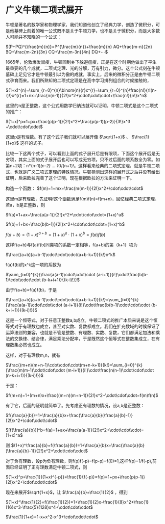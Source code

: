 
# 广义牛顿二项式展开

牛顿是著名的数学家和物理学家，我们知道他创立了经典力学，创造了微积分，可是他墓碑上刻着的唯一公式既不是关于牛顿力学，也不是关于微积分，而是大多数人可能并不知晓的一个公式：

$(P+PQ)^{\frac{m}{n}}=P^{\frac{m}{n}}+\frac{m}{n} AQ+\frac{m-n}{2n} BQ+\frac{m-2n}{3n} CQ+\frac{m-3n}{4n} DQ+⋯$

1665年，伦敦爆发鼠疫，牛顿回到乡下躲避瘟疫，正是在这个时期他做出了平生最重要的几个成就，二项式定理、光的分解，万有引力，微分。这个公式刻在牛顿墓碑上足见它才是牛顿最引以为傲的成就，事实上，后来的微积分正是由牛顿二项式孕育而来。我们所熟知的二项式定理是在高中学习排列组合的时候接触的，

$(1+x)^{n}=\sum_{r=0}^{n}\binom{n}{r}x^{r}=\sum_{r=0}^{n}\frac{n!}{r!(n-r)!}x^{r}=1+nx+\frac{n(n-1)}{2!}x^2+\cdot\cdot\cdot+\frac{n!}{n!}x^n$

这里的n是正整数，这个公式用数学归纳法就可以证明。牛顿二项式是这个二项式的推广：

$(1+x)^p=1+px+\frac{p(p-1)}{2!}x^2+\frac{p(p-1)(p-2)}{3!}x^3 +\cdot\cdot\cdot$

这里p是有理数。有了这个式子我们就可以展开像 $\sqrt{1+x}$ 、 $\frac{1}{1+x}$ 这样的式子。

比较一下这两个式子，可以看到上面的式子展开后是有限项，下面这个展开后是无穷项，其实上面的式子展开后也可以写成无穷项，只不过后面的项系数全为零。如第n+2项：n*(n-1)*(n-2)* ... *1*0/(n+1)!。这样看来经典的二项式定理，就是牛顿二项式，也就是广义二项式定理的特殊情况。牛顿猜测出这样的展开式之后并没有给出证明，后来欧拉完善了这个证明，现在根据欧拉的方法来证明一下。

构造一个函数： $f(m)=1+mx+\frac{m(m-1)}{2!}x^2+\cdot\cdot\cdot$

这里m是有理数，先证明f这个函数满足f(m)f(n)=f(m+n)，回忆经典二项式定理，若a，b是正整数，则

$f(a)=1+ax+\frac{a(a-1)}{2!}x^2+\cdot\cdot\cdot=(1+x)^a$

$f(b)=1+bx+\frac{b(b-1)}{2!}x^2+\cdot\cdot\cdot=(1+x)^b$

$f(a+b)=(1+x)^{a+b}=(1+x)^a\cdot(1+x)^b=f(a)f(b)$

这样f(a+b)与f(a)f(b)同类项的系数一定相等，f(a+b)的第（k+1）项为

$\frac{(a+b)(a+b-1)\cdot\cdot\cdot(a+b-k+1)}{k!}x^k$

f(a)f(b)的x^k这一项的系数为

$\sum_{i=0}^{k}{\frac{a(a-1)\cdot\cdot\cdot (a-i+1)}{i!}\cdot\frac{b(b-1)\cdot\cdot\cdot (b-k+i+1)}{(k-i)!}}$

由于f(a+b)=f(a)f(b)，于是

$\frac{(a+b)(a+b-1)\cdot\cdot\cdot(a+b-k+1)}{k!}=\sum_{i=0}^{k}{\frac{a(a-1)\cdot\cdot\cdot (a-i+1)}{i!}\cdot\frac{b(b-1)\cdot\cdot\cdot (b-k+i+1)}{(k-i)!}}$

这是一个恒等式，对于任意正整数a,b成立，牛顿二项式的推广本质来说是这个恒等式对于有理数也成立，甚至对实数、复数都成立。我们在扩充数域的时候保证了运算法则的兼容，也就是不管是整数、有理数、实数、复数，它们都满足加法和乘法的交换律、结合律，满足乘法分配率，于是既然这个恒等式在整数集成立，在有理数集必然也成立。

这样，对于有理数m,n，就有

$\frac{(m+n)(m+n-1)\cdot\cdot\cdot(m+n-k+1)}{k!}=\sum_{i=0}^{k}{\frac{m(m-1)\cdot\cdot\cdot (m-i+1)}{i!}\cdot\frac{n(n-1)\cdot\cdot\cdot (n-k+i+1)}{(k-i)!}}$

于是：

$f(m+n)=1+(m+n)x+\frac{(m+n)(m+n-1)}{2!}x^2+\cdot\cdot\cdot=f(m)f(n)$

有了它，后面的证明就简单了。先考虑正有理数的情况，设a,b是正整数：

$f(\frac{a}{b})=1+\frac{a}{b}x+\frac{\frac{a}{b}(\frac{a}{b}-1)}{2!}x^2+\cdot\cdot\cdot$

$[f(\frac{a}{b})]^b=f(a)=1+ax+\frac{a(a-1)}{2!}x^2+\cdot\cdot\cdot=(1+x)^a$

则 $(1+x)^\frac{a}{b}=f(\frac{a}{b})=1+\frac{a}{b}x+\frac{\frac{a}{b}(\frac{a}{b}-1)}{2!}x^2+\cdot\cdot\cdot$

对于负有理数，设p为负有理数，则f(p)f(-p)=f(p-p)=f(0)=1,这样f(p)=1/f(-p),前面已经证明了正有理数满足牛顿二项式，则

$(1+x)^p=\frac{1}{(1+x)^{-p}}=\frac{1}{f(-p)}=f(p)=1+px+\frac{p(p-1)}{2!}x^2+\cdot\cdot\cdot$

现在来展开$\sqrt{1+x}$，让 $\frac{a}{b}=\frac{1}{2}$ ，得到

$(1+x)^\frac{1}{2}=f(\frac{1}{2})=1+\frac{1}{2}x-\frac{1}{8}x^2+\frac{1}{16}x^3-\frac{5}{128}x^4+\cdot\cdot\cdot$

$\frac{1}{1+x}=1-x+x^2-x^3+\cdot\cdot\cdot$
